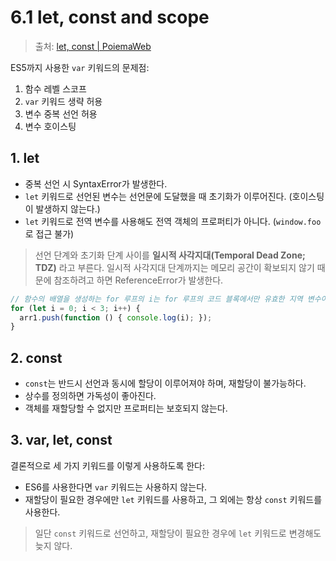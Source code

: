 # 6.1 let, const and scope

> 출처: [let, const | PoiemaWeb](https://poiemaweb.com/es6-block-scope)

ES5까지 사용한 `var` 키워드의 문제점:

1. 함수 레벨 스코프
2. `var` 키워드 생략 허용
3. 변수 중복 선언 허용
4. 변수 호이스팅

## 1. let

- 중복 선언 시 SyntaxError가 발생한다.
- `let` 키워드로 선언된 변수는 선언문에 도달했을 때 초기화가 이루어진다.  (호이스팅이 발생하지 않는다.)
- `let` 키워드로 전역 변수를 사용해도 전역 객체의 프로퍼티가 아니다. (`window.foo`로 접근 불가)

> 선언 단계와 초기화 단계 사이를 **일시적 사각지대(Temporal Dead Zone; TDZ)** 라고 부른다. 일시적 사각지대 단계까지는 메모리 공간이 확보되지 않기 때문에 참조하려고 하면 ReferenceError가 발생한다.

```javascript
// 함수의 배열을 생성하는 for 루프의 i는 for 루프의 코드 블록에서만 유효한 지역 변수이면서 자유 변수이다.
for (let i = 0; i < 3; i++) {
  arr1.push(function () { console.log(i); });
}
```

## 2. const

- `const`는 반드시 선언과 동시에 할당이 이루어져야 하며, 재할당이 불가능하다.
- 상수를 정의하면 가독성이 좋아진다.
- 객체를 재할당할 수 없지만 프로퍼티는 보호되지 않는다.

## 3. var, let, const

결론적으로 세 가지 키워드를 이렇게 사용하도록 한다:

- ES6를 사용한다면 `var` 키워드는 사용하지 않는다.
- 재할당이 필요한 경우에만 `let` 키워드를 사용하고, 그 외에는 항상 `const` 키워드를 사용한다.

> 일단 `const` 키워드로 선언하고, 재할당이 필요한 경우에 `let` 키워드로 변경해도 늦지 않다.
